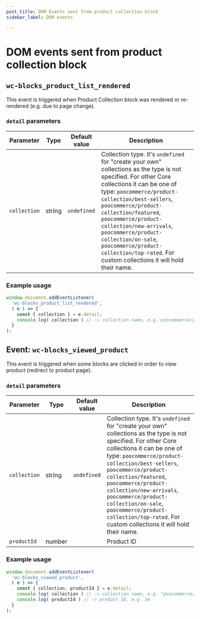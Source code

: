 ```yaml
---
post_title: DOM Events sent from product collection block
sidebar_label: DOM events

---
```


# DOM events sent from product collection block

## `wc-blocks_product_list_rendered`

This event is triggered when Product Collection block was rendered or re-rendered (e.g. due to page change).

### `detail` parameters

| Parameter          | Type    | Default value | Description                                                                                                                                                                                                                                                                                                                                                                                   |
| ------------------ | ------- | ------------- | --------------------------------------------------------------------------------------------------------------------------------------------------------------------------------------------------------------------------------------------------------------------------------------------------------------------------------------------------------------------------------------------- |
| `collection` | string | `undefined`       | Collection type. It's `undefined` for "create your own" collections as the type is not specified. For other Core collections it can be one of type: `poocommerce/product-collection/best-sellers`, `poocommerce/product-collection/featured`, `poocommerce/product-collection/new-arrivals`, `poocommerce/product-collection/on-sale`, `poocommerce/product-collection/top-rated`. For custom collections it will hold their name. |

### Example usage

```javascript
window.document.addEventListener(
  'wc-blocks_product_list_rendered',
  ( e ) => {
    const { collection } = e.detail;
    console.log( collection ) // -> collection name, e.g. poocommerce/product-collection/on-sale
  }
);
```

## Event: `wc-blocks_viewed_product`

This event is triggered when some blocks are clicked in order to view product (redirect to product page).

### `detail` parameters

| Parameter          | Type    | Default value | Description                                                                                                                                                                                                                                                                                                                                                                                   |
| ------------------ | ------- | ------------- | --------------------------------------------------------------------------------------------------------------------------------------------------------------------------------------------------------------------------------------------------------------------------------------------------------------------------------------------------------------------------------------------- |
| `collection` | string | `undefined`       | Collection type. It's `undefined` for "create your own" collections as the type is not specified. For other Core collections it can be one of type: `poocommerce/product-collection/best-sellers`, `poocommerce/product-collection/featured`, `poocommerce/product-collection/new-arrivals`, `poocommerce/product-collection/on-sale`, `poocommerce/product-collection/top-rated`. For custom collections it will hold their name. |
| `productId` | number |        | Product ID |

### Example usage

```javascript
window.document.addEventListener(
  'wc-blocks_viewed_product',
  ( e ) => {
    const { collection, productId } = e.detail;
    console.log( collection ) // -> collection name, e.g. "poocommerce/product-collection/featured" or undefined for default one
    console.log( productId ) // -> product ID, e.g. 34
  }
);
```
